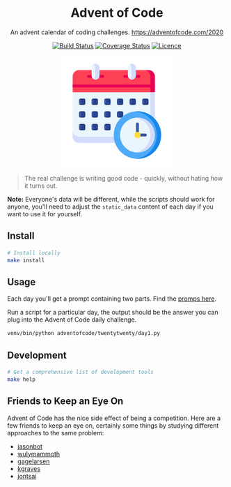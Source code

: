 <div align="center">

# Advent of Code

An advent calendar of coding challenges. https://adventofcode.com/2020

[![Build Status](https://github.com/Justintime50/adventofcode/workflows/build/badge.svg)](https://github.com/Justintime50/adventofcode/actions)
[![Coverage Status](https://coveralls.io/repos/github/Justintime50/adventofcode/badge.svg?branch=main)](https://coveralls.io/github/Justintime50/adventofcode?branch=main)
[![Licence](https://img.shields.io/github/license/justintime50/adventofcode)](LICENSE)

<img src="https://raw.githubusercontent.com/justintime50/assets/main/src/adventofcode/showcase.png" alt="Showcase">

</div>

> The real challenge is writing good code - quickly, without hating how it turns out.

**Note:** Everyone's data will be different, while the scripts should work for anyone, you'll need to adjust the `static_data` content of each day if you want to use it for yourself.

## Install

```bash
# Install locally
make install
```

## Usage

Each day you'll get a prompt containing two parts. Find the [promps here](prompts).

Run a script for a particular day, the output should be the answer you can plug into the Advent of Code daily challenge.

```bash
venv/bin/python adventofcode/twentytwenty/day1.py
```

## Development

```bash
# Get a comprehensive list of development tools
make help
```

## Friends to Keep an Eye On

Advent of Code has the nice side effect of being a competition. Here are a few friends to keep an eye on, certainly some things by studying different approaches to the same problem:

* [jasonbot](https://github.com/jasonbot/2020-advent-of-code)
* [wulymammoth](https://github.com/wulymammoth/advent_of_code_2020)
* [gagelarsen](https://github.com/gagelarsen/adventofcode)
* [kgraves](https://github.com/kgraves/advent_of_code)
* [jontsai](https://github.com/hacktoolkit/code_challenges/tree/master/adventofcode/2020)
